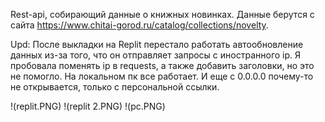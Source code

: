 Rest-api, собирающий данные о книжных новинках. Данные берутся с сайта https://www.chitai-gorod.ru/catalog/collections/novelty.

Upd: После выкладки на Replit перестало работать автообновление данных из-за того, что он отправляет запросы с иностранного ip. Я пробовала поменять ip в requests, а также добавить заголовки, но это не помогло. На локальном пк все работает. И еще с 0.0.0.0 почему-то не открывается, только с персональной ссылки. 

!(replit.PNG)
!(replit 2.PNG)
!(pc.PNG)
